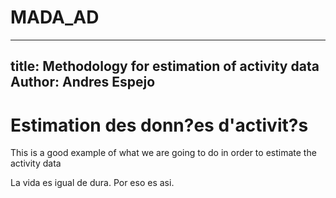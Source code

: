 # MADA_AD
---
title: Methodology for estimation of activity data
Author: Andres Espejo
----

Estimation des donn?es d'activit?s
======================================

This is a good example of what we are going to do in order to estimate the activity data

La vida es igual de dura. Por eso es asi.
